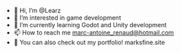 - 👋 Hi, I’m @Learz
- 👀 I’m interested in game development
- 🌱 I’m currently learning Godot and Unity development
- 📫 How to reach me marc-antoine_renaud@hotmail.com
- 📄 You can also check out my portfolio! marksfine.site

<!---
Learz/Learz is a ✨ special ✨ repository because its `README.md` (this file) appears on your GitHub profile.
You can click the Preview link to take a look at your changes.
--->

